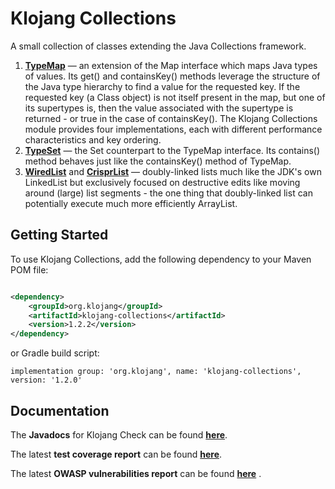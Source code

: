 # Klojang Collections

A small collection of classes extending the Java Collections framework.

1. **[TypeMap](https://klojang4j.github.io/klojang-collections/1/api/org.klojang.collections/org/klojang/collections/TypeMap.html)**
   &#8212; an extension of the Map interface which maps Java types of values. Its
   get() and containsKey() methods leverage the structure of the Java type hierarchy
   to find a value for the requested key. If the requested key (a Class object) is
   not itself present in the map, but one of its supertypes is, then the value
   associated with the supertype is returned - or true in the case of containsKey().
   The Klojang Collections module provides four implementations, each with different
   performance characteristics and key ordering.
2. **[TypeSet](https://klojang4j.github.io/klojang-collections/1/api/org.klojang.collections/org/klojang/collections/TypeSet.html)**
   &#8212; the Set counterpart to the TypeMap interface. Its contains()
   method behaves just like the containsKey() method of TypeMap.
3. **[WiredList](https://klojang4j.github.io/klojang-collections/1/api/org.klojang.collections/org/klojang/collections/WiredList.html)**
   and **[CrisprList](https://klojang4j.github.io/klojang-collections/1/api/org.klojang.collections/org/klojang/collections/CrisprList.html)**
   &#8212; doubly-linked lists much like the JDK's own LinkedList but exclusively
   focused on destructive edits like moving around (large) list segments - the one
   thing that doubly-linked list can potentially execute much more efficiently
   ArrayList.

## Getting Started

To use Klojang Collections, add the following dependency to your Maven POM file:

```xml

<dependency>
    <groupId>org.klojang</groupId>
    <artifactId>klojang-collections</artifactId>
    <version>1.2.2</version>
</dependency>
```

or Gradle build script:

```
implementation group: 'org.klojang', name: 'klojang-collections', version: '1.2.0'
```

## Documentation

The **Javadocs** for Klojang Check can be
found **[here](https://klojang4j.github.io/klojang-collections/1/api)**.

The latest **test coverage report** can be
found **[here](https://klojang4j.github.io/klojang-collections/1/coverage)**.

The latest **OWASP vulnerabilities report** can be
found **[here](https://klojang4j.github.io/klojang-collections/1/vulnerabilities/dependency-check-report.html)**
.


